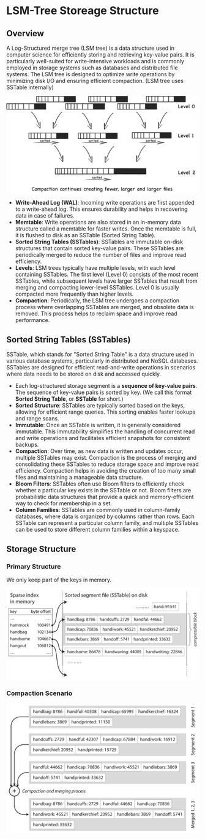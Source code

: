 # LSM-Tree Storeage Structure

## Overview

A Log-Structured merge tree (LSM tree) is a data structure used in computer science for efficiently storing and retrieving key-value pairs. It is particularly well-suited for write-intensive workloads and is commonly employed in storage systems such as databases and distributed file systems. The LSM tree is designed to optimize write operations by minimizing disk I/O and ensuring efficient compaction. (LSM tree uses SSTable internally)

![](lsm_tree_storeage_structure/image2.png)

- **Write-Ahead Log (WAL)**: Incoming write operations are first appended to a write-ahead log. This ensures durability and helps in recovering data in case of failures.
- **Memtable**: Write operations are also stored in an in-memory data structure called a memtable for faster writes. Once the memtable is full, it is flushed to disk as an SSTable (Sorted String Table).
- **Sorted String Tables (SSTables)**: SSTables are immutable on-disk structures that contain sorted key-value pairs. These SSTables are periodically merged to reduce the number of files and improve read efficiency.
- **Levels**: LSM trees typically have multiple levels, with each level containing SSTables. The first level (Level 0) consists of the most recent SSTables, while subsequent levels have larger SSTables that result from merging and compacting lower-level SSTables. Level 0 is usually compacted more frequently than higher levels.
- **Compaction**: Periodically, the LSM tree undergoes a compaction process where overlapping SSTables are merged, and obsolete data is removed. This process helps to reclaim space and improve read performance.

## Sorted String Tables (SSTables)

SSTable, which stands for "Sorted String Table" is a data structure used in various database systems, particularly in distributed and NoSQL databases. SSTables are designed for efficient read-and-write operations in scenarios where data needs to be stored on disk and accessed quickly.

- Each log-structured storage segment is a **sequence of key-value pairs**. The sequence of key-value pairs is sorted by key. (We call this format **Sorted String Table**, or **SSTable** for short.)
- **Sorted Structure**: SSTables are typically sorted based on the keys, allowing for efficient range queries. This sorting enables faster lookups and range scans.
- **Immutable**: Once an SSTable is written, it is generally considered immutable. This immutability simplifies the handling of concurrent read and write operations and facilitates efficient snapshots for consistent backups.
- **Compaction**: Over time, as new data is written and updates occur, multiple SSTables may exist. Compaction is the process of merging and consolidating these SSTables to reduce storage space and improve read efficiency. Compaction helps in avoiding the creation of too many small files and maintaining a manageable data structure.
- **Bloom Filters**: SSTables often use Bloom filters to efficiently check whether a particular key exists in the SSTable or not. Bloom filters are probabilistic data structures that provide a quick and memory-efficient way to check for membership in a set.
- **Column Families**: SSTables are commonly used in column-family databases, where data is organized by columns rather than rows. Each SSTable can represent a particular column family, and multiple SSTables can be used to store different column families within a keyspace.

## Storage Structure

### Primary Structure

We only keep part of the keys in memory.

![](lsm_tree_storeage_structure/image1.png)

### Compaction Scenario

![](lsm_tree_storeage_structure/image3.png)
